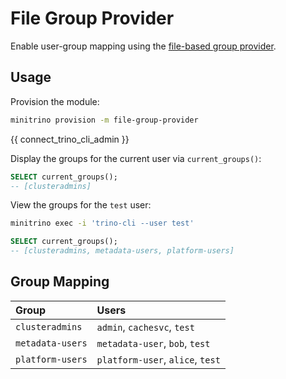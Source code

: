 # File Group Provider

Enable user-group mapping using the [file-based group
provider](https://trino.io/docs/current/security/group-file.html).

## Usage

Provision the module:

```sh
minitrino provision -m file-group-provider
```

{{ connect_trino_cli_admin }}

Display the groups for the current user via `current_groups()`:

```sql
SELECT current_groups();
-- [clusteradmins]
```

View the groups for the `test` user:

```sh
minitrino exec -i 'trino-cli --user test'
```

```sql
SELECT current_groups();
-- [clusteradmins, metadata-users, platform-users]
```

## Group Mapping

| Group | Users |
|:-------------------|:---------------------------------|
| `clusteradmins` | `admin`, `cachesvc`, `test` |
| `metadata-users` | `metadata-user`, `bob`, `test` |
| `platform-users` | `platform-user`, `alice`, `test` |
